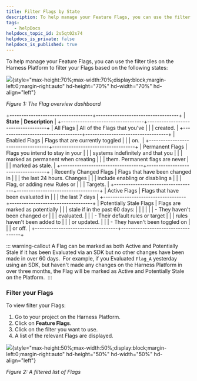 ```yaml
---
title: Filter Flags by State
description: To help manage your Feature Flags, you can use the filter tiles on the Harness Platform to filter your Flags based on the following states&#58; Figure 1&#58; The Flag overview dashboard State Description All…
tags: 
   - helpDocs
helpdocs_topic_id: 2s5qt02s74
helpdocs_is_private: false
helpdocs_is_published: true
---
```


To help manage your Feature Flags, you can use the filter tiles on the
Harness Platform to filter your Flags based on the following states: 

![](https://files.helpdocs.io/kw8ldg1itf/articles/2s5qt02s74/1657802380832/uevlqjl-nh-7-urh-kh-jr-3-ee-yqq-hb-vx-55-pvt-pwb-hu-0-lxxrf-sa-w-13-hpp-it-ese-yx-6-oy-fsdrl-awq-pq-7-lz-2-o-qma-2-zco-yc-8-p-8-lz-pniyc-jngl-3-jea-qbdo-8-ibjqs-ulo-gbix-l-wntb-dxghbgoqjl-hygeh-1-qnc){style="max-height:70%;max-width:70%;display:block;margin-left:0;margin-right:auto"
hd-height="70%" hd-width="70%" hd-align="left"}

*Figure 1: The Flag overview dashboard*

+-----------------------------------+-----------------------------------+
| **State**                         | **Description**                   |
+-----------------------------------+-----------------------------------+
| All Flags                         | All of the Flags that you've      |
|                                   | created.                          |
+-----------------------------------+-----------------------------------+
| Enabled Flags                     | Flags that are currently toggled  |
|                                   | on.                               |
+-----------------------------------+-----------------------------------+
| Permanent Flags                   | Flags you intend to stay in your  |
|                                   | systems indefinitely and that you |
|                                   | marked as permanent when creating |
|                                   | them. Permanent flags are never   |
|                                   | marked as stale.                  |
+-----------------------------------+-----------------------------------+
| Recently Changed Flags            | Flags that have been changed in   |
|                                   | the last 24 hours. Changes        |
|                                   | include enabling or disabling a   |
|                                   | Flag, or adding new Rules or      |
|                                   | Targets.                          |
+-----------------------------------+-----------------------------------+
| Active Flags                      | Flags that have been evaluated in |
|                                   | the last 7 days                   |
+-----------------------------------+-----------------------------------+
| Potentially Stale Flags           | Flags are marked as potentially   |
|                                   | stale if in the past 60 days:     |
|                                   |                                   |
|                                   | -   They haven\'t been changed or |
|                                   |     evaluated.                    |
|                                   | -   Their default rules or target |
|                                   |     rules haven't been added to   |
|                                   |     or updated.                   |
|                                   | -   They haven't been toggled on  |
|                                   |     or off.                       |
+-----------------------------------+-----------------------------------+

::: warning-callout
A Flag can be marked as both Active and Potentially Stale if it has been
Evaluated via an SDK but no other changes have been made in over 60
days.  For example, if you Evaluated `Flag_A` yesterday using an SDK,
but haven't made any changes on the Harness Platform in over three
months, the Flag will be marked as Active and Potentially Stale on the
Platform. 
:::

### Filter your Flags

To view filter your Flags:

1.  Go to your project on the Harness Platform.
2.  Click on **Feature Flags**.
3.  Click on the filter you want to use. 
4.  A list of the relevant Flags are displayed.

![](https://files.helpdocs.io/kw8ldg1itf/articles/2s5qt02s74/1657802369150/1-tjm-8-zvkw-6-o-8-bb-8-otdcf-2-it-19-r-k-4-dett-0-h-mb-49-roeuc-xucugqvlvoje-hsdo-wx-bot-mn-1-jl-xy-at-fui-ktkb-z-1-iy-71-et-jnqe-ljj-is-7-exf-lgs-cj-2-ebi-tmbbsc-2-cmnf-9-p-aj-k-3-uom-8-qk-502-x-ma-1-ow){style="max-height:50%;max-width:50%;display:block;margin-left:0;margin-right:auto"
hd-height="50%" hd-width="50%" hd-align="left"}

*Figure 2: A filtered list of Flags*

 
